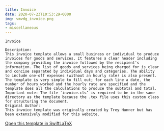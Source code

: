 ```yaml
---
title: Invoice
date: 2020-07-23T10:53:29+0000
img: vmvdg_invoice.png
tags:
- miscellaneous
---
```

```
Invoice

Description:
This invoice template allows a small business or individual to produce invoices for goods and services. It features a clear header including the company providing the invoice followed by the recipient’s information. The list of goods and services being charged for is clear and concise separated by individual days and categories. The ability to include one-off expenses (without an hourly rate) is also present. The template is very simple to fill out; for each line a date, the number of hours worked and the hourly rate are specified and the template does all the calculations to produce the subtotal and total.
Important note: The file ‘invoice.cls’ is required to be in the same directory as the template because the .tex file uses this custom class for structuring the document.
Original Author:
This invoice template was originally created by Trey Hunner but has been extensively modified for this website.
```
[Open this template in SwiftLaTeX](https://www.swiftlatex.com/project.html?import=https://swiftlatex.github.io/LaTeXBoilerPlate/zips/tgclg_invoice.zip&import_name=Invoice)
